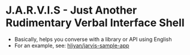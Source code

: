# J.A.R.V.I.S - Just Another Rudimentary Verbal Interface Shell

* Basically, helps you converse with a library or API using English
* For an example, see: [hliyan/jarvis-sample-app](https://github.com/hliyan/jarvis-sample-app)

```
